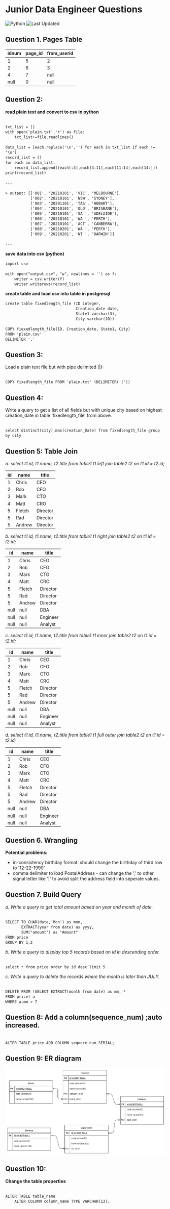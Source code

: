 
Junior Data Engineer Questions<a name="TOP"></a>
==============
![Python](https://img.shields.io/badge/python-3.6|3.7-blue) ![Last Updated](https://img.shields.io/badge/last%20modified-17%20Feb%202021-brightgreen)


Question 1. Pages Table
------------------

idnum    |page_id   |from_userid
---------|----------|--------------
1        |5         |2             
2        |6         |3             
4        |7         |null          
null     |0         |null          

 

Question 2: 
--------------------------------

**read plain text and convert to csv in python**
```

txt_list = []
with open('plain.txt','r') as file:
    txt_list+=file.readlines()

data_list = [each.replace('\n','') for each in txt_list if each != '\n']
record_list = []
for each in data_list:
    record_list.append([each[:3],each[3:11],each[11:14],each[14:]])
print(record_list)

---

> output: [['001', '20210101', 'VIC', 'MELBOURNE'],
           ['002', '20210101', 'NSW', 'SYDNEY'],
           ['003', '20201101', 'TAS', 'HOBART'],
           ['004', '20210101', 'QLD', 'BRISBANE'],
           ['005', '20210101', 'SA ', 'ADELAIDE'],
           ['006', '20210101', 'WA ', 'PERTH'],
           ['007', '20210101', 'ACT', 'CANBERRA'],
           ['008', '20210201', 'WA ', 'PERTH'],
           ['009', '20210201', 'NT ', 'DARWIN']]
           
---
```

**save data into csv (python)**

```
import csv

with open("output.csv", "w", newlines = '') as f:
    writer = csv.writer(f)
    writer.writerows(record_list)
```


**create table and load csv into table in postgresql**

```
create table fixedlength_file (ID integer,
                               Creation_date date,
                               State1 varchar(3),
                               City varchar(10))

COPY fiexedlength_file(ID, Creation_date, State1, City)
FROM 'plain.csv'
DELIMITER ','

```


Question 3: 
---------------------
Load a plain text file but with pipe delimited (|):
```

COPY fixedlength_file FROM 'plain.txt' (DELIMITER('|'))

```
 

Question 4: 
--------------------

Write a query to get a list of all fields but with unique city based on highest creation_date in table ‘fixedlength_file’ from above.

```

select distinct(city),max(creation_Date) from fixedlength_file group by city

```
 

Question 5: Table Join
--------------------

_a. select t1.id, t1.name, t2.title from table1 t1 left join table2 t2 on t1.id = t2.id;_

id    |name    |title       
------|--------|---------
1     |Chris   |CEO      
2     |Rob     |CFO      
3     |Mark    |CTO      
4     |Matt    |CRO      
5     |Fletch  |Director  
5     |Rad     |Director
5     |Andrew  |Director


_b. select t1.id, t1.name, t2.title from table1 t1 right join table2 t2 on t1.id = t2.id;_

id    |name    |title       
------|--------|---------
1     |Chris   |CEO      
2     |Rob     |CFO      
3     |Mark    |CTO      
4     |Matt    |CRO      
5     |Fletch  |Director  
5     |Rad     |Director
5     |Andrew  |Director
null  |null    |DBA      
null  |null    |Engineer
null  |null    |Analyst 

_c. select t1.id, t1.name, t2.title from table1 t1 inner join table2 t2 on t1.id = t2.id;_

id    |name    |title       
------|--------|---------
1     |Chris   |CEO      
2     |Rob     |CFO      
3     |Mark    |CTO      
4     |Matt    |CRO      
5     |Fletch  |Director  
5     |Rad     |Director
5     |Andrew  |Director
null  |null    |DBA      
null  |null    |Engineer
null  |null    |Analyst 

_d. select t1.id, t1.name, t2.title from table1 t1 full outer join table2 t2 on t1.id = t2.id;_

id    |name    |title       
------|--------|---------
1     |Chris   |CEO      
2     |Rob     |CFO      
3     |Mark    |CTO      
4     |Matt    |CRO      
5     |Fletch  |Director  
5     |Rad     |Director
5     |Andrew  |Director
null  |null    |DBA      
null  |null    |Engineer
null  |null    |Analyst 


Question 6. Wrangling
----------------------

**Potential problems:**
- in-consistency birthday format: should change the birthday of third row to '12-22-1990'
- comma delimiter to load PostalAddress - can change the ',' to other signal letter like '|' to avoid split the address field into seperate values.


Question 7. Build Query
------------------------


_a. Write a query to get total amount based on year and month of date._

```

SELECT TO_CHAR(date,'Mon') as mon,
       EXTRACT(year from date) as yyyy,
       SUM("amount") as "Amount"
FROM price
GROUP BY 1,2

```

_b. Write a query to display top 5 records based on id in descending order._

```

select * from price order by id desc limit 5

```

_c. Write a query to delete the records where the month is later than JULY._

```

DELETE FROM (SELECT EXTRACT(month from date) as mm, *
FROM price) a
WHERE a.mm > 7

```


Question 8:  Add a column(sequence_num) ;auto increased.
---------------------


```

ALTER TABLE price ADD COLUMN sequece_num SERIAL;

```
 

Question 9: ER diagram
--------------------
 

![ER Diagram](image/ER_Diagram.jpg) 

 

Question 10: 
-------------------


**Change the table properties**

```

ALTER TABLE table_name
    ALTER COLUMN column_name TYPE VARCHAR(13);

```

